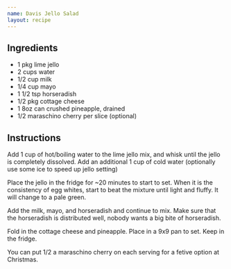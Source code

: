 ```yaml
---
name: Davis Jello Salad
layout: recipe
---
```


## Ingredients

* 1 pkg lime jello
* 2 cups water
* 1/2 cup milk
* 1/4 cup mayo
* 1 1/2 tsp horseradish
* 1/2 pkg cottage cheese
* 1 8oz can crushed pineapple, drained
* 1/2 maraschino cherry per slice (optional)

## Instructions

Add 1 cup of hot/boiling water to the lime jello mix, and whisk until the jello is completely dissolved. Add an additional 1 cup of cold water (optionally use some ice to speed up jello setting)

Place the jello in the fridge for ~20 minutes to start to set. When it is the consistency of egg whites, start to beat the mixture until light and fluffy. It will change to a pale green.

Add the milk, mayo, and horseradish and continue to mix. Make sure that the horseradish is distributed well, nobody wants a big bite of horseradish. 

Fold in the cottage cheese and pineapple. Place in a 9x9 pan to set. Keep in the fridge.

You can put 1/2 a maraschino cherry on each serving for a fetive option at Christmas.
